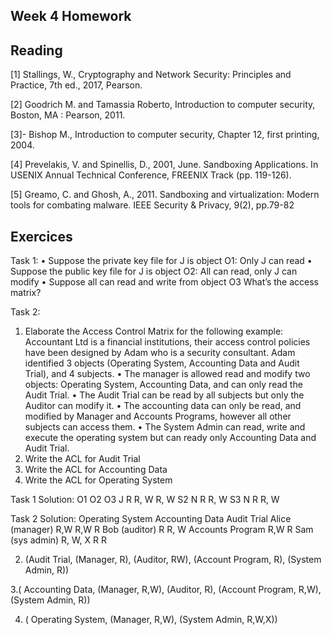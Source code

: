 ## Week 4 Homework

## Reading
[1] Stallings, W., Cryptography and Network Security: Principles and Practice, 7th ed., 2017, Pearson.

[2] Goodrich M. and Tamassia Roberto, Introduction to computer security, Boston, MA : Pearson, 2011.

[3]- Bishop M., Introduction to computer security, Chapter 12, first printing, 2004. 

[4] Prevelakis, V. and Spinellis, D., 2001, June. Sandboxing Applications. In USENIX Annual Technical Conference, FREENIX Track (pp. 119-126).

[5] Greamo, C. and Ghosh, A., 2011. Sandboxing and virtualization: Modern tools for combating malware. IEEE Security & Privacy, 9(2), pp.79-82

## Exercices
Task 1: 
•	Suppose the private key file for J is object O1:  Only J can read
•	Suppose the public key file for J is object O2: All can read, only J can modify
•	Suppose all can read and write from object O3
What’s the access matrix?

Task 2:
1.	Elaborate the Access Control Matrix for the following example:
Accountant Ltd is a financial institutions, their access control policies have been designed by Adam who is a security consultant.  Adam identified 3 objects (Operating System, Accounting Data and Audit Trial), and 4 subjects.
•	The manager is allowed read and modify two objects: Operating System, Accounting Data, and can only read the Audit Trial. 
•	The Audit Trial can be read by all subjects but only the Auditor can modify it. 
•	The accounting data can only be read, and modified by Manager and Accounts Programs, however all other subjects can access them. 
•	The System Admin can read, write and execute the operating system but can ready only Accounting Data and Audit Trial.
2.	Write the ACL for Audit Trial
3.	Write the ACL for Accounting Data
4.	Write the ACL for Operating System

Task 1 Solution: 
	 O1	   O2	    O3
J	 R	   R, W	  R, W
S2 N	   R	    R, W
S3 N	   R	    R, W

Task 2 Solution: 
	                     Operating System	    Accounting Data	    Audit Trial
Alice (manager)	          R,W	                R,W	                 R
Bob (auditor)      		                        R	                  R, W 
Accounts Program		                          R,W	                  R
Sam (sys admin)	          R, W, X	            R	                     R


2. (Audit Trial, (Manager, R), (Auditor, RW), (Account Program, R), (System Admin, R))

3.( Accounting Data, (Manager, R,W), (Auditor, R), (Account Program, R,W), (System Admin, R))

4.  ( Operating System, (Manager, R,W), (System Admin, R,W,X))
